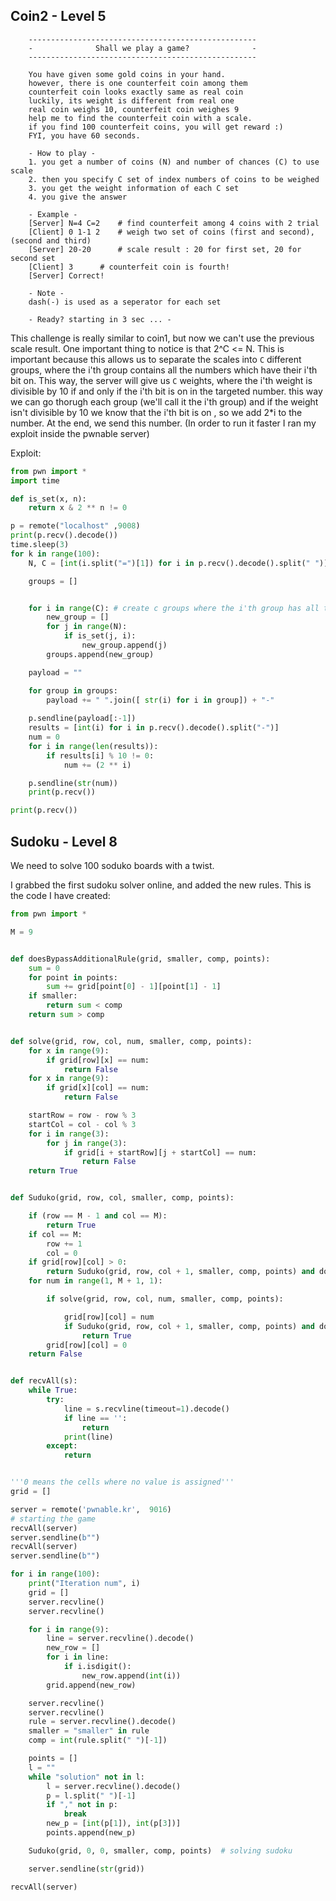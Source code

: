 ## Coin2 - Level 5
```
	---------------------------------------------------
	-              Shall we play a game?              -
	---------------------------------------------------
	
	You have given some gold coins in your hand.
	however, there is one counterfeit coin among them
	counterfeit coin looks exactly same as real coin
	luckily, its weight is different from real one
	real coin weighs 10, counterfeit coin weighes 9
	help me to find the counterfeit coin with a scale.
	if you find 100 counterfeit coins, you will get reward :)
	FYI, you have 60 seconds.

	- How to play - 
	1. you get a number of coins (N) and number of chances (C) to use scale
	2. then you specify C set of index numbers of coins to be weighed
	3. you get the weight information of each C set
	4. you give the answer
	
	- Example -
	[Server] N=4 C=2 	# find counterfeit among 4 coins with 2 trial
	[Client] 0 1-1 2	# weigh two set of coins (first and second), (second and third)
	[Server] 20-20		# scale result : 20 for first set, 20 for second set
	[Client] 3 		# counterfeit coin is fourth!
	[Server] Correct!

	- Note - 
	dash(-) is used as a seperator for each set

	- Ready? starting in 3 sec ... -
```

This challenge is really similar to coin1, but now we can't use the previous scale result.
One important thing to notice is that 2^C <= N.
This is important because this allows us to separate the scales into `C` different groups, 
where the i'th group contains all the numbers which have their i'th bit on.
This way, the server will give us `C` weights, where the i'th weight is divisible by 10 if and only if
the i'th bit is on in the targeted number.
this way we can go thorugh each group (we'll call it the i'th group)
and if the weight isn't divisible by 10 we know that the i'th bit is on , so we add 2*i to the number.
At the end, we send this number.
(In order to run it faster I ran my exploit inside the pwnable server)

Exploit:
```py
from pwn import *
import time

def is_set(x, n):
    return x & 2 ** n != 0 

p = remote("localhost" ,9008)
print(p.recv().decode())
time.sleep(3)
for k in range(100):
	N, C = [int(i.split("=")[1]) for i in p.recv().decode().split(" ")]

	groups = []


	for i in range(C): # create c groups where the i'th group has all the numbers with the i'th bit on
		new_group = []
		for j in range(N):
			if is_set(j, i):
				new_group.append(j)
		groups.append(new_group)

	payload = ""

	for group in groups:
		payload += " ".join([ str(i) for i in group]) + "-"
        
	p.sendline(payload[:-1])
	results = [int(i) for i in p.recv().decode().split("-")]
	num = 0
	for i in range(len(results)):
		if results[i] % 10 != 0:
			num += (2 ** i)

	p.sendline(str(num))
	print(p.recv())

print(p.recv())

```


## Sudoku - Level 8

We need to solve 100 soduko boards with a twist.

I grabbed the first sudoku solver online, and added the new rules.
This is the code I have created:

```py
from pwn import *

M = 9


def doesBypassAdditionalRule(grid, smaller, comp, points):
    sum = 0
    for point in points:
        sum += grid[point[0] - 1][point[1] - 1]
    if smaller:
        return sum < comp
    return sum > comp


def solve(grid, row, col, num, smaller, comp, points):
    for x in range(9):
        if grid[row][x] == num:
            return False
    for x in range(9):
        if grid[x][col] == num:
            return False

    startRow = row - row % 3
    startCol = col - col % 3
    for i in range(3):
        for j in range(3):
            if grid[i + startRow][j + startCol] == num:
                return False
    return True


def Suduko(grid, row, col, smaller, comp, points):

    if (row == M - 1 and col == M):
        return True
    if col == M:
        row += 1
        col = 0
    if grid[row][col] > 0:
        return Suduko(grid, row, col + 1, smaller, comp, points) and doesBypassAdditionalRule(grid, smaller, comp, points)
    for num in range(1, M + 1, 1):

        if solve(grid, row, col, num, smaller, comp, points):

            grid[row][col] = num
            if Suduko(grid, row, col + 1, smaller, comp, points) and doesBypassAdditionalRule(grid, smaller, comp, points):
                return True
        grid[row][col] = 0
    return False


def recvAll(s):
    while True:
        try:
            line = s.recvline(timeout=1).decode()
            if line == '':
                return
            print(line)
        except:
            return


'''0 means the cells where no value is assigned'''
grid = []

server = remote('pwnable.kr',  9016)
# starting the game
recvAll(server)
server.sendline(b"")
recvAll(server)
server.sendline(b"")

for i in range(100):
    print("Iteration num", i)
    grid = []
    server.recvline()
    server.recvline()

    for i in range(9):
        line = server.recvline().decode()
        new_row = []
        for i in line:
            if i.isdigit():
                new_row.append(int(i))
        grid.append(new_row)

    server.recvline()
    server.recvline()
    rule = server.recvline().decode()
    smaller = "smaller" in rule
    comp = int(rule.split(" ")[-1])

    points = []
    l = ""
    while "solution" not in l:
        l = server.recvline().decode()
        p = l.split(" ")[-1]
        if "," not in p:
            break
        new_p = [int(p[1]), int(p[3])]
        points.append(new_p)

    Suduko(grid, 0, 0, smaller, comp, points)  # solving sudoku

    server.sendline(str(grid))

recvAll(server)
```
